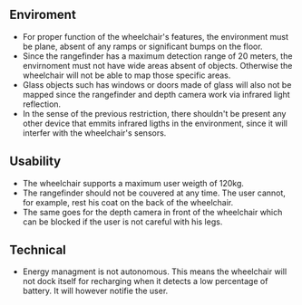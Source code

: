 ## Enviroment
* For proper function of the wheelchair's features, the environment must be plane, absent of any ramps or significant bumps on the floor.
* Since the rangefinder has a maximum detection range of 20 meters, the envirnoment must not have wide areas absent of objects. Otherwise the wheelchair will not be able to map those specific areas.
* Glass objects such has windows or doors made of glass will also not be mapped since the rangefinder and depth camera work via infrared light reflection.
* In the sense of the previous restriction, there shouldn't be present any other device that emmits infrared ligths in the environment, since it will interfer with the wheelchair's sensors.

## Usability
* The wheelchair supports a maximum user weigth of 120kg.
* The rangefinder should not be couvered at any time. The user cannot, for example, rest his coat on the back of the wheelchair.
* The same goes for the depth camera in front of the wheelchair which can be blocked if the user is not careful with his legs.


## Technical
* Energy managment is not autonomous. This means the wheelchair will not dock itself for recharging when it detects a low percentage of battery. It will however notifie the user.